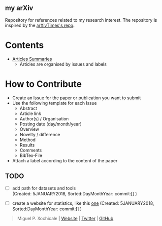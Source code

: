 my arXiv
---
Repository for references related to my research interest.
The repository is inspired by the [arXivTimes's repo](https://github.com/arXivTimes/arXivTimes).


# Contents

* [Articles Summaries](https://github.com/mxochicale/arXiv/issues)
	* Articles are organised by issues and labels

# How to Contribute

* Create an Issue for the paper or publication you want to submit
* Use the following template for each Issue
	* Abstract
	* Article link
	* Author(s) / Organisation
	* Posting date (day/month/year)
	* Overview
	* Novelty / difference
	* Method 
	* Results
	* Comments
	* BibTex-File
* Attach a label according to the content of the paper
 
## TODO
- [ ] add path for datasets and tools   
      (Created: 5JANUARY2018, Sorted:DayMonthYear: commit:[] )
- [ ] create a website for statistics, like this [one](https://arxivtimes.herokuapp.com/)
      (Created: 5JANUARY2018, Sorted:DayMonthYear: commit:[] )



> Miguel P. Xochicale | [Website](https://mxochicale.github.io/) |  [Twitter](https://twitter.com/_mxochicale)  |  [GitHub](https://github.com/mxochicale)

